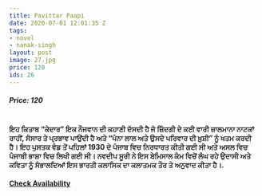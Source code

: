 ```yaml
---
title: Pavittar Paapi
date: 2020-07-01 12:01:35 Z
tags:
- novel
- nanak-singh
layout: post
image: 27.jpg
price: 120
ids: 26
---
```


<h5>Price: 120</h5><br>

<strong>
ਇਹ ਕਿਤਾਬ “ਕੇਦਾਰ” ਇਕ ਨੌਜਵਾਨ ਦੀ ਕਹਾਣੀ ਦੱਸਦੀ ਹੈ ਜੋ ਜ਼ਿੰਦਗੀ ਦੇ ਕਈ ਵਾਰੀ ਜ਼ਾਲਮਾਨਾ ਨਾਟਕਾਂ ਰਾਹੀਂ, ਸੰਸਾਰ ਤੇ ਪ੍ਰਭਾਵ ਪਾਉਂਦੀ ਹੈ ਅਤੇ “ਪੰਨਾ ਲਾਲ ਅਤੇ ਉਸਦੇ ਪਰਿਵਾਰ ਦੀ ਖ਼ੁਸ਼ੀ” ਨੂੰ ਖਤਮ ਕਰਦੀ ਹੈ। ਇਹ ਪੁਸਤਕ ਵੰਡ ਤੋਂ ਪਹਿਲਾਂ 1930 ਦੇ ਪੰਜਾਬ ਵਿਚ ਨਿਰਧਾਰਤ ਕੀਤੀ ਗਈ ਸੀ ਅਤੇ ਅਸਲ ਵਿਚ ਪੰਜਾਬੀ ਭਾਸ਼ਾ ਵਿਚ ਲਿਖੀ ਗਈ ਸੀ। ਨਵਦੀਪ ਸੂਰੀ ਨੇ ਇਸ ਬੇਮਿਸਾਲ ਕੰਮ ਵਿਚੋਂ ਲੰਘ ਰਹੇ ਉਦਾਸੀ ਅਤੇ ਕਵਿਤਾ ਨੂੰ ਸੰਭਾਲਦਿਆਂ ਇਸ ਭਾਰਤੀ ਕਲਾਸਿਕ ਦਾ ਕਲਾਤਮਕ ਤੌਰ ਤੇ ਅਨੁਵਾਦ ਕੀਤਾ ਹੈ।.</strong>


<h4><a class="add-cart cart1" href="{{ site.baseurl }}/books#26"><b>Check Availability</b></a></h4>

<body>
 <script src="{{ site.baseurl }}/js/main.js"></script>
 </body>